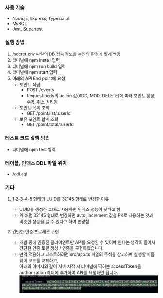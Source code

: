 ### 사용 기술
- Node.js, Express, Typescript
- MySQL
- Jest, Supertest

### 실행 방법
1. /secret.env 파일의 DB 접속 정보를 본인의 환경에 맞게 변경
3. 터미널에 npm install 입력
4. 터미널에 npm run build 입력
5. 터미널에 npm start 입력
6. 아래의 API End point에 요청
    - 포인트 적립
        - POST /events
        - Request body의 action 값(ADD, MOD, DELETE)에 따라 포인트 생성, 수정, 취소 처리됨
    - 포인트 목록 조회
        - GET /point/list/:userId
    - 보유 포인트 합계 조회
        - GET /point/total/:userId
        
### 테스트 코드 실행 방법
- 터미널에 npm test 입력

### 테이블, 인덱스 DDL 파일 위치
- /ddl.sql

### 기타
1. 1-2-3-4-5 형태의 UUID를 32145  형태로 변경한 이유
    - UUID를 생성한 그대로 사용하면 인덱스 성능이 낮다고 함
    - 위 처럼 32145 형태로 변경하면 auto_increment 값을 PK로 사용하는 것과 비슷한 성능을 낼 수 있다고 하여 변경함
    
2. 간단한 인증 프로세스 구현  
    - 개발 중에 인증된 클라이언트만 API를 요청할 수 있어야 한다는 생각이 들어서 간단한 인증 토큰 생성 / 인증을 구현하였습니다.  
    - 만약 적용하고 테스트하려면 src/app.ts 파일의 주석을 참고하여 실행할 미들웨어 코드를 교체하고,  
    아래의 이미지와 같이 서버 시작 시 터미널에 찍히는 accessToken을 authorization 헤더에 추가하여 API를 요청하면 됩니다.
    ![access_token](./img/readme_accesstoken.png)
    